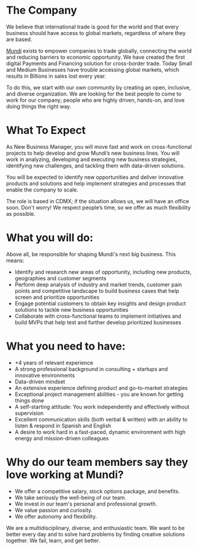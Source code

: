 
# The Company
We believe that international trade is good for the world and that every business should have access to global markets, regardless of where they are based.

[Mundi](http://mundi.io/) exists to empower companies to trade globally, connecting the world and reducing barriers to economic opportunity. We have created the first digital Payments and Financing solution for cross-border trade. Today Small and Medium Businesses have trouble accessing global markets, which results in Billions in sales lost every year.

To do this, we start with our own community by creating an open, inclusive, and diverse organization. We are looking for the best people to come to work for our company; people who are highly driven, hands-on, and love doing things the right way.

# What To Expect
As New Business Manager, you will move fast and work on cross-functional projects to help develop and grow Mundi’s new business lines. You will work in analyzing, developing and executing new business strategies, identifying new challenges, and tackling them with data-driven solutions.

You will be expected to identify new opportunities and deliver innovative products and solutions and help implement strategies and processes that enable the company to scale.

The role is based in CDMX; if the situation allows us, we will have an office soon. Don't worry! We respect people’s time, so we offer as much flexibility as possible.

# What you will do:
Above all, be responsible for shaping Mundi's next big business. This means:

* Identify and research new areas of opportunity, including new products, geographies and customer segments
* Perform deep analysis of industry and market trends, customer pain points and competitive landscape to build business cases that help screen and prioritize opportunities
* Engage potential customers to obtain key insights and design product solutions to tackle new business opportunities
* Collaborate with cross-functional teams to implement initiatives and build MVPs that help test and further develop prioritized businesses

# What you need to have:
* +4 years of relevant experience
* A strong professional background in consulting + startups and innovative environments
* Data-driven mindset
* An extensive experience defining product and go-to-market strategies
* Exceptional project management abilities - you are known for getting things done
* A self-starting attitude: You work independently and effectively without supervision
* Excellent communication skills (both verbal & written) with an ability to listen & respond in Spanish and English
* A desire to work hard in a fast-paced, dynamic environment with high energy and mission-driven colleagues

# Why do our team members say they love working at Mundi?
* We offer a competitive salary, stock options package, and benefits.
* We take seriously the well-being of our team.
* We invest in our team's personal and professional growth.
* We value passion and curiosity.
* We offer autonomy and flexibility.

We are a multidisciplinary, diverse, and enthusiastic team. We want to be better every day and to solve hard problems by finding creative solutions together. We fail, learn, and get better.
